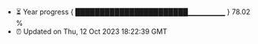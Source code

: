 - ⏳ Year progress { ███████████████████████▁▁▁▁▁▁▁ } 78.02 %
- ⏰ Updated on Thu, 12 Oct 2023 18:22:39 GMT

